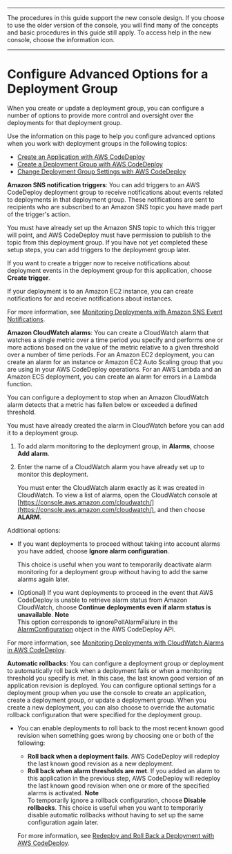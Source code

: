 --------

 The procedures in this guide support the new console design\. If you choose to use the older version of the console, you will find many of the concepts and basic procedures in this guide still apply\. To access help in the new console, choose the information icon\. 

--------

# Configure Advanced Options for a Deployment Group<a name="deployment-groups-configure-advanced-options"></a>

When you create or update a deployment group, you can configure a number of options to provide more control and oversight over the deployments for that deployment group\.

Use the information on this page to help you configure advanced options when you work with deployment groups in the following topics: 
+ [Create an Application with AWS CodeDeploy](applications-create.md)
+ [Create a Deployment Group with AWS CodeDeploy](deployment-groups-create.md)
+ [Change Deployment Group Settings with AWS CodeDeploy](deployment-groups-edit.md)

**Amazon SNS notification triggers**: You can add triggers to an AWS CodeDeploy deployment group to receive notifications about events related to deployments in that deployment group\. These notifications are sent to recipients who are subscribed to an Amazon SNS topic you have made part of the trigger's action\. 

You must have already set up the Amazon SNS topic to which this trigger will point, and AWS CodeDeploy must have permission to publish to the topic from this deployment group\. If you have not yet completed these setup steps, you can add triggers to the deployment group later\. 

If you want to create a trigger now to receive notifications about deployment events in the deployment group for this application, choose **Create trigger**\. 

If your deployment is to an Amazon EC2 instance, you can create notifications for and receive notifications about instances\.

For more information, see [Monitoring Deployments with Amazon SNS Event Notifications](monitoring-sns-event-notifications.md)\.

**Amazon CloudWatch alarms**: You can create a CloudWatch alarm that watches a single metric over a time period you specify and performs one or more actions based on the value of the metric relative to a given threshold over a number of time periods\. For an Amazon EC2 deployment, you can create an alarm for an instance or Amazon EC2 Auto Scaling group that you are using in your AWS CodeDeploy operations\. For an AWS Lambda and an Amazon ECS deployment, you can create an alarm for errors in a Lambda function\.

You can configure a deployment to stop when an Amazon CloudWatch alarm detects that a metric has fallen below or exceeded a defined threshold\.

You must have already created the alarm in CloudWatch before you can add it to a deployment group\.

1. To add alarm monitoring to the deployment group, in **Alarms**, choose **Add alarm**\. 

1. Enter the name of a CloudWatch alarm you have already set up to monitor this deployment\.

   You must enter the CloudWatch alarm exactly as it was created in CloudWatch\. To view a list of alarms, open the CloudWatch console at [https://console.aws.amazon.com/cloudwatch/](https://console.aws.amazon.com/cloudwatch/), and then choose **ALARM**\.

Additional options:
+ If you want deployments to proceed without taking into account alarms you have added, choose **Ignore alarm configuration**\.

  This choice is useful when you want to temporarily deactivate alarm monitoring for a deployment group without having to add the same alarms again later\.
+ \(Optional\) If you want deployments to proceed in the event that AWS CodeDeploy is unable to retrieve alarm status from Amazon CloudWatch, choose **Continue deployments even if alarm status is unavailable**\.
**Note**  
This option corresponds to ignorePollAlarmFailure in the [AlarmConfiguration](https://docs.aws.amazon.com/codedeploy/latest/APIReference/API_AlarmConfiguration.html) object in the AWS CodeDeploy API\. 

For more information, see [Monitoring Deployments with CloudWatch Alarms in AWS CodeDeploy](monitoring-create-alarms.md)\.

**Automatic rollbacks**: You can configure a deployment group or deployment to automatically roll back when a deployment fails or when a monitoring threshold you specify is met\. In this case, the last known good version of an application revision is deployed\. You can configure optional settings for a deployment group when you use the console to create an application, create a deployment group, or update a deployment group\. When you create a new deployment, you can also choose to override the automatic rollback configuration that were specified for the deployment group\. 
+ You can enable deployments to roll back to the most recent known good revision when something goes wrong by choosing one or both of the following:
  + **Roll back when a deployment fails**\. AWS CodeDeploy will redeploy the last known good revision as a new deployment\.
  + **Roll back when alarm thresholds are met**\. If you added an alarm to this application in the previous step, AWS CodeDeploy will redeploy the last known good revision when one or more of the specified alarms is activated\.
**Note**  
To temporarily ignore a rollback configuration, choose **Disable rollbacks**\. This choice is useful when you want to temporarily disable automatic rollbacks without having to set up the same configuration again later\.

  For more information, see [Redeploy and Roll Back a Deployment with AWS CodeDeploy](deployments-rollback-and-redeploy.md)\.